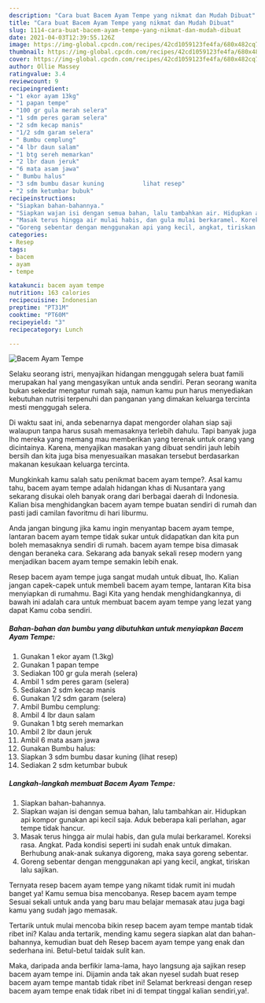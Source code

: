 ```yaml
---
description: "Cara buat Bacem Ayam Tempe yang nikmat dan Mudah Dibuat"
title: "Cara buat Bacem Ayam Tempe yang nikmat dan Mudah Dibuat"
slug: 1114-cara-buat-bacem-ayam-tempe-yang-nikmat-dan-mudah-dibuat
date: 2021-04-03T12:39:55.126Z
image: https://img-global.cpcdn.com/recipes/42cd1059123fe4fa/680x482cq70/bacem-ayam-tempe-foto-resep-utama.jpg
thumbnail: https://img-global.cpcdn.com/recipes/42cd1059123fe4fa/680x482cq70/bacem-ayam-tempe-foto-resep-utama.jpg
cover: https://img-global.cpcdn.com/recipes/42cd1059123fe4fa/680x482cq70/bacem-ayam-tempe-foto-resep-utama.jpg
author: Ollie Massey
ratingvalue: 3.4
reviewcount: 9
recipeingredient:
- "1 ekor ayam 13kg"
- "1 papan tempe"
- "100 gr gula merah selera"
- "1 sdm peres garam selera"
- "2 sdm kecap manis"
- "1/2 sdm garam selera"
- " Bumbu cemplung"
- "4 lbr daun salam"
- "1 btg sereh memarkan"
- "2 lbr daun jeruk"
- "6 mata asam jawa"
- " Bumbu halus"
- "3 sdm bumbu dasar kuning           lihat resep"
- "2 sdm ketumbar bubuk"
recipeinstructions:
- "Siapkan bahan-bahannya."
- "Siapkan wajan isi dengan semua bahan, lalu tambahkan air. Hidupkan api kompor gunakan api kecil saja. Aduk beberapa kali perlahan, agar tempe tidak hancur."
- "Masak terus hingga air mulai habis, dan gula mulai berkaramel. Koreksi rasa. Angkat. Pada kondisi seperti ini sudah enak untuk dimakan. Berhubung anak-anak sukanya digoreng, maka saya goreng sebentar."
- "Goreng sebentar dengan menggunakan api yang kecil, angkat, tiriskan lalu sajikan."
categories:
- Resep
tags:
- bacem
- ayam
- tempe

katakunci: bacem ayam tempe 
nutrition: 163 calories
recipecuisine: Indonesian
preptime: "PT31M"
cooktime: "PT60M"
recipeyield: "3"
recipecategory: Lunch

---
```



![Bacem Ayam Tempe](https://img-global.cpcdn.com/recipes/42cd1059123fe4fa/680x482cq70/bacem-ayam-tempe-foto-resep-utama.jpg)

Selaku seorang istri, menyajikan hidangan menggugah selera buat famili merupakan hal yang mengasyikan untuk anda sendiri. Peran seorang  wanita bukan sekedar mengatur rumah saja, namun kamu pun harus menyediakan kebutuhan nutrisi terpenuhi dan panganan yang dimakan keluarga tercinta mesti menggugah selera.

Di waktu  saat ini, anda sebenarnya dapat mengorder olahan siap saji walaupun tanpa harus susah memasaknya terlebih dahulu. Tapi banyak juga lho mereka yang memang mau memberikan yang terenak untuk orang yang dicintainya. Karena, menyajikan masakan yang dibuat sendiri jauh lebih bersih dan kita juga bisa menyesuaikan masakan tersebut berdasarkan makanan kesukaan keluarga tercinta. 



Mungkinkah kamu salah satu penikmat bacem ayam tempe?. Asal kamu tahu, bacem ayam tempe adalah hidangan khas di Nusantara yang sekarang disukai oleh banyak orang dari berbagai daerah di Indonesia. Kalian bisa menghidangkan bacem ayam tempe buatan sendiri di rumah dan pasti jadi camilan favoritmu di hari liburmu.

Anda jangan bingung jika kamu ingin menyantap bacem ayam tempe, lantaran bacem ayam tempe tidak sukar untuk didapatkan dan kita pun boleh memasaknya sendiri di rumah. bacem ayam tempe bisa dimasak dengan beraneka cara. Sekarang ada banyak sekali resep modern yang menjadikan bacem ayam tempe semakin lebih enak.

Resep bacem ayam tempe juga sangat mudah untuk dibuat, lho. Kalian jangan capek-capek untuk membeli bacem ayam tempe, lantaran Kita bisa menyiapkan di rumahmu. Bagi Kita yang hendak menghidangkannya, di bawah ini adalah cara untuk membuat bacem ayam tempe yang lezat yang dapat Kamu coba sendiri.

<!--inarticleads1-->

##### Bahan-bahan dan bumbu yang dibutuhkan untuk menyiapkan Bacem Ayam Tempe:

1. Gunakan 1 ekor ayam (1.3kg)
1. Gunakan 1 papan tempe
1. Sediakan 100 gr gula merah (selera)
1. Ambil 1 sdm peres garam (selera)
1. Sediakan 2 sdm kecap manis
1. Gunakan 1/2 sdm garam (selera)
1. Ambil  Bumbu cemplung:
1. Ambil 4 lbr daun salam
1. Gunakan 1 btg sereh memarkan
1. Ambil 2 lbr daun jeruk
1. Ambil 6 mata asam jawa
1. Gunakan  Bumbu halus:
1. Siapkan 3 sdm bumbu dasar kuning           (lihat resep)
1. Sediakan 2 sdm ketumbar bubuk




<!--inarticleads2-->

##### Langkah-langkah membuat Bacem Ayam Tempe:

1. Siapkan bahan-bahannya.
1. Siapkan wajan isi dengan semua bahan, lalu tambahkan air. Hidupkan api kompor gunakan api kecil saja. Aduk beberapa kali perlahan, agar tempe tidak hancur.
1. Masak terus hingga air mulai habis, dan gula mulai berkaramel. Koreksi rasa. Angkat. Pada kondisi seperti ini sudah enak untuk dimakan. Berhubung anak-anak sukanya digoreng, maka saya goreng sebentar.
1. Goreng sebentar dengan menggunakan api yang kecil, angkat, tiriskan lalu sajikan.




Ternyata resep bacem ayam tempe yang nikamt tidak rumit ini mudah banget ya! Kamu semua bisa mencobanya. Resep bacem ayam tempe Sesuai sekali untuk anda yang baru mau belajar memasak atau juga bagi kamu yang sudah jago memasak.

Tertarik untuk mulai mencoba bikin resep bacem ayam tempe mantab tidak ribet ini? Kalau anda tertarik, mending kamu segera siapkan alat dan bahan-bahannya, kemudian buat deh Resep bacem ayam tempe yang enak dan sederhana ini. Betul-betul taidak sulit kan. 

Maka, daripada anda berfikir lama-lama, hayo langsung aja sajikan resep bacem ayam tempe ini. Dijamin anda tak akan nyesel sudah buat resep bacem ayam tempe mantab tidak ribet ini! Selamat berkreasi dengan resep bacem ayam tempe enak tidak ribet ini di tempat tinggal kalian sendiri,ya!.

